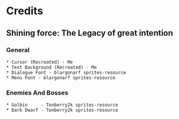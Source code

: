 # Credits

## Shining force: The Legacy of great intention

### General
	* Cursor (Recreated) - Me
	* Text Background (Recreated) - Me
	* Dialogue Font - blargonarf sprites-resource
	* Menu Font - blargonarf sprites-resource

### Enemies And Bosses
	* Golbin     - Tonberry2k sprites-resource
	* Dark Dwarf - Tonberry2k sprites-resource